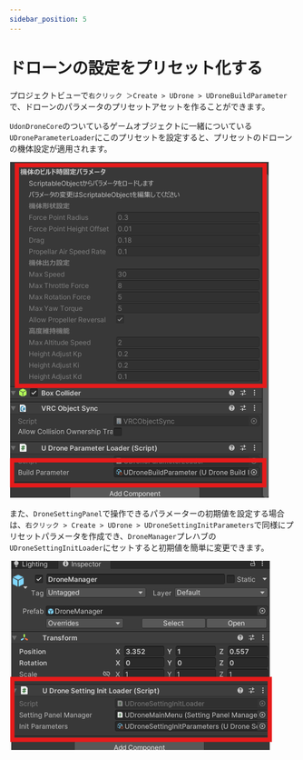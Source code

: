 ```yaml
---
sidebar_position: 5
---
```



# ドローンの設定をプリセット化する

プロジェクトビューで`右クリック ＞Create > UDrone > UDroneBuildParameter`で、ドローンのパラメータのプリセットアセットを作ることができます。

`UdonDroneCore`のついているゲームオブジェクトに一緒についている`UDroneParameterLoader`にこのプリセットを設定すると、プリセットのドローンの機体設定が適用されます。

![](img/image4.png)

また、`DroneSettingPanel`で操作できるパラメーターの初期値を設定する場合は、`右クリック > Create > UDrone > UDroneSettingInitParameters`で同様にプリセットパラメータを作成でき、`DroneManager`プレハブの`UDroneSettingInitLoader`にセットすると初期値を簡単に変更できます。

![](img/image2.png)